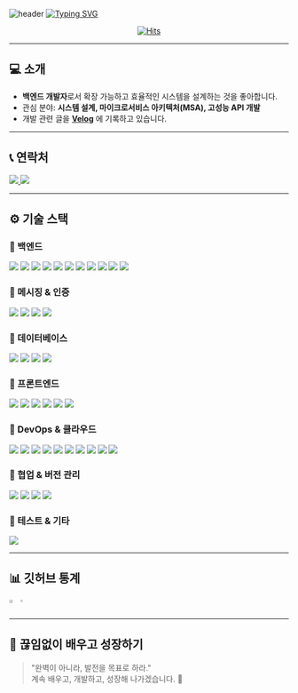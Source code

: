 ![header](https://capsule-render.vercel.app/api?type=waving&color=6994CDEE&text=&animation=twinkling&height=80)
[![Typing SVG](https://readme-typing-svg.demolab.com?font=Alkatra&weight=500&size=45&duration=3500&pause=3&color=6994CDEE&center=false&vCenter=false&multiline=true&repeat=true&width=1000&height=100&lines=Welcome+to+pjm2571's+GitHub!🦦)](https://git.io/typing-svg)

<div align="center">
  
[![Hits](https://hits.seeyoufarm.com/api/count/incr/badge.svg?url=https%3A%2F%2Fgithub.com%2Fpjm2571%2Fhit-counter&count_bg=%23FFB1FF&title_bg=%23C894FF&icon=github.svg&icon_color=%23000000&title=hits&edge_flat=false)](https://hits.seeyoufarm.com)
</div>

---

## 💻 소개
- **백엔드 개발자**로서 확장 가능하고 효율적인 시스템을 설계하는 것을 좋아합니다.  
- 관심 분야: **시스템 설계, 마이크로서비스 아키텍처(MSA), 고성능 API 개발**  
- 개발 관련 글을 **[Velog](https://velog.io/@pjm2571)** 에 기록하고 있습니다.

---

## 📞 연락처
<a href="mailto:pjm2571@naver.com">
    <img src="https://img.shields.io/badge/Email-D14836?style=flat-square&logo=gmail&logoColor=white">
</a>
<a href="https://velog.io/@pjm2571">
    <img src="https://img.shields.io/badge/Velog-20C997?style=flat-square&logo=velog&logoColor=white">
</a>

---

## ⚙️ 기술 스택

### 🔹 백엔드  
<img src="https://img.shields.io/badge/Java-007396?style=flat-square&logo=openjdk&logoColor=white"> <img src="https://img.shields.io/badge/Spring%20Boot-66BB6A?style=flat-square&logo=springboot&logoColor=white"> <img src="https://img.shields.io/badge/Spring%20WebFlux-43A047?style=flat-square&logo=spring&logoColor=white"> <img src="https://img.shields.io/badge/Spring%20Cloud-81C784?style=flat-square&logo=spring&logoColor=white"> <img src="https://img.shields.io/badge/Spring%20Batch-4CAF50?style=flat-square&logo=spring&logoColor=white"> <img src="https://img.shields.io/badge/Spring%20Event-388E3C?style=flat-square&logo=spring&logoColor=white"> <img src="https://img.shields.io/badge/Eureka%20Server%20&%20Client-2E7D32?style=flat-square&logo=spring&logoColor=white"> <img src="https://img.shields.io/badge/Feign-8BC34A?style=flat-square&logo=spring&logoColor=white"> <img src="https://img.shields.io/badge/Java%20Selenium-558B2F?style=flat-square&logo=selenium&logoColor=white"> <img src="https://img.shields.io/badge/Jsoup-1A1A1A?style=flat-square&logo=java&logoColor=white"> <img src="https://img.shields.io/badge/Thymeleaf-7CB342?style=flat-square&logo=thymeleaf&logoColor=white">

### 🔹 메시징 & 인증  
<img src="https://img.shields.io/badge/RabbitMQ-FF6600?style=flat-square&logo=rabbitmq&logoColor=white"> <img src="https://img.shields.io/badge/STOMP-009639?style=flat-square&logo=websocket&logoColor=white"> <img src="https://img.shields.io/badge/SSE-009639?style=flat-square&logo=websocket&logoColor=white"> <img src="https://img.shields.io/badge/Keycloak-000000?style=flat-square&logo=keycloak&logoColor=white">

### 🔹 데이터베이스  
<img src="https://img.shields.io/badge/MySQL-4479A1?style=flat-square&logo=mysql&logoColor=white"> <img src="https://img.shields.io/badge/MongoDB-47A248?style=flat-square&logo=mongodb&logoColor=white"> <img src="https://img.shields.io/badge/Redis-DC382D?style=flat-square&logo=redis&logoColor=white"> <img src="https://img.shields.io/badge/Firebase-FFCA28?style=flat-square&logo=firebase&logoColor=white">

### 🔹 프론트엔드  
<img src="https://img.shields.io/badge/HTML-E34F26?style=flat-square&logo=html5&logoColor=white"> <img src="https://img.shields.io/badge/CSS-1572B6?style=flat-square&logo=css3&logoColor=white"> <img src="https://img.shields.io/badge/JavaScript-F7DF1E?style=flat-square&logo=javascript&logoColor=black"> <img src="https://img.shields.io/badge/Svelte-FF3E00?style=flat-square&logo=svelte&logoColor=white"> <img src="https://img.shields.io/badge/TailwindCSS-06B6D4?style=flat-square&logo=tailwindcss&logoColor=white"> <img src="https://img.shields.io/badge/Bootstrap-7952B3?style=flat-square&logo=bootstrap&logoColor=white">

### 🔹 DevOps & 클라우드  
<img src="https://img.shields.io/badge/Kubernetes-326CE5?style=flat-square&logo=kubernetes&logoColor=white"> <img src="https://img.shields.io/badge/AWS%20EKS-FF9900?style=flat-square&logo=amazonaws&logoColor=white"> <img src="https://img.shields.io/badge/AWS%20EC2-FF9900?style=flat-square&logo=amazonaws&logoColor=white"> <img src="https://img.shields.io/badge/AWS%20S3-569A31?style=flat-square&logo=amazons3&logoColor=white"> <img src="https://img.shields.io/badge/AWS%20IAM-FF9900?style=flat-square&logo=amazonaws&logoColor=white"> <img src="https://img.shields.io/badge/AWS%20ECR-FF9900?style=flat-square&logo=amazonaws&logoColor=white"> <img src="https://img.shields.io/badge/AWS%20RDS-527FFF?style=flat-square&logo=amazonrds&logoColor=white"> <img src="https://img.shields.io/badge/AWS%20Route53-FF9900?style=flat-square&logo=amazonaws&logoColor=white"> <img src="https://img.shields.io/badge/Nginx-009639?style=flat-square&logo=nginx&logoColor=white"> <img src="https://img.shields.io/badge/Docker-2496ED?style=flat-square&logo=docker&logoColor=white">

### 🔹 협업 & 버전 관리  
<img src="https://img.shields.io/badge/GitHub-181717?style=flat-square&logo=github&logoColor=white"> <img src="https://img.shields.io/badge/GitLab-FC6D26?style=flat-square&logo=gitlab&logoColor=white"> <img src="https://img.shields.io/badge/GitHub%20Actions-2088FF?style=flat-square&logo=githubactions&logoColor=white"> <img src="https://img.shields.io/badge/GitLab%20Runner-FC6D26?style=flat-square&logo=gitlab&logoColor=white">

### 🔹 테스트 & 기타  
<img src="https://img.shields.io/badge/JMeter-D22128?style=flat-square&logo=apachejmeter&logoColor=white">

---

## 📊 깃허브 통계

<div style="display:flex; flex-direction:row;">
    <a href="https://github.com/anuraghazra/github-readme-stats">
      <img src="https://github-readme-stats.vercel.app/api?username=pjm2571&show_icons=true&theme=ambient_gradient&count_private=true" width="56%" />
    </a>
    <a href="https://github.com/anuraghazra/github-readme-stats">
      <img src="https://github-readme-stats.vercel.app/api/top-langs/?username=pjm2571&layout=compact" width="38%" />
    </a>
</div>

---

## 🚀 끊임없이 배우고 성장하기

> "완벽이 아니라, 발전을 목표로 하라."  
> 계속 배우고, 개발하고, 성장해 나가겠습니다. 🚀
